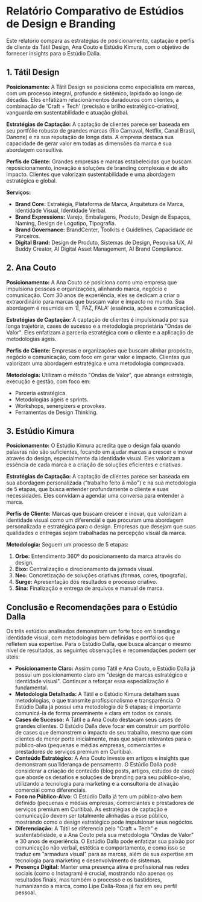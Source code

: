 # Relatório Comparativo de Estúdios de Design e Branding

Este relatório compara as estratégias de posicionamento, captação e perfis de cliente da Tátil Design, Ana Couto e Estúdio Kimura, com o objetivo de fornecer insights para o Estúdio Dalla.

## 1. Tátil Design

**Posicionamento:** A Tátil Design se posiciona como especialista em marcas, com um processo integral, profundo e sistêmico, lapidado ao longo de décadas. Eles enfatizam relacionamentos duradouros com clientes, a combinação de 'Craft + Tech' (precisão e brilho estratégico-criativo), vanguarda em sustentabilidade e atuação global.

**Estratégias de Captação:** A captação de clientes parece ser baseada em seu portfólio robusto de grandes marcas (Rio Carnaval, Netflix, Canal Brasil, Danone) e na sua reputação de longa data. A empresa destaca sua capacidade de gerar valor em todas as dimensões da marca e sua abordagem consultiva.

**Perfis de Cliente:** Grandes empresas e marcas estabelecidas que buscam reposicionamento, inovação e soluções de branding complexas e de alto impacto. Clientes que valorizam sustentabilidade e uma abordagem estratégica e global.

**Serviços:**
*   **Brand Core:** Estratégia, Plataforma de Marca, Arquitetura de Marca, Identidade Visual, Identidade Verbal.
*   **Brand Expressions:** Varejo, Embalagens, Produto, Design de Espaços, Naming, Design de Logotipo, Tipografia.
*   **Brand Governance:** BrandCenter, Toolkits e Guidelines, Capacidade de Parceiros.
*   **Digital Brand:** Design de Produto, Sistemas de Design, Pesquisa UX, AI Buddy Creator, AI Digital Asset Management, AI Brand Compliance.

## 2. Ana Couto

**Posicionamento:** A Ana Couto se posiciona como uma empresa que impulsiona pessoas e organizações, alinhando marca, negócio e comunicação. Com 30 anos de experiência, eles se dedicam a criar o extraordinário para marcas que buscam valor e impacto no mundo. Sua abordagem é resumida em 'É, FAZ, FALA' (essência, ações e comunicação).

**Estratégias de Captação:** A captação de clientes é impulsionada por sua longa trajetória, cases de sucesso e a metodologia proprietária "Ondas de Valor". Eles enfatizam a parceria estratégica com o cliente e a aplicação de metodologias ágeis.

**Perfis de Cliente:** Empresas e organizações que buscam alinhar propósito, negócio e comunicação, com foco em gerar valor e impacto. Clientes que valorizam uma abordagem estratégica e uma metodologia comprovada.

**Metodologia:** Utilizam o método "Ondas de Valor", que abrange estratégia, execução e gestão, com foco em:
*   Parceria estratégica.
*   Metodologias ágeis e sprints.
*   Workshops, senergizers e provokes.
*   Ferramentas de Design Thinking.

## 3. Estúdio Kimura

**Posicionamento:** O Estúdio Kimura acredita que o design fala quando palavras não são suficientes, focando em ajudar marcas a crescer e inovar através do design, especialmente da identidade visual. Eles valorizam a essência de cada marca e a criação de soluções eficientes e criativas.

**Estratégias de Captação:** A captação de clientes parece ser baseada em sua abordagem personalizada ("trabalho feito à mão") e na sua metodologia de 5 etapas, que busca entender profundamente o cliente e suas necessidades. Eles convidam a agendar uma conversa para entender a marca.

**Perfis de Cliente:** Marcas que buscam crescer e inovar, que valorizam a identidade visual como um diferencial e que procuram uma abordagem personalizada e estratégica para o design. Empresas que desejam que suas qualidades e entregas sejam trabalhadas na percepção visual da marca.

**Metodologia:** Seguem um processo de 5 etapas:
1.  **Orbe:** Entendimento 360º do posicionamento da marca através do design.
2.  **Eixo:** Centralização e direcionamento da jornada visual.
3.  **Neo:** Concretização de soluções criativas (formas, cores, tipografia).
4.  **Surge:** Apresentação dos resultados e processo criativo.
5.  **Sina:** Finalização e entrega de arquivos e manual de marca.

## Conclusão e Recomendações para o Estúdio Dalla

Os três estúdios analisados demonstram um forte foco em branding e identidade visual, com metodologias bem definidas e portfólios que refletem sua expertise. Para o Estúdio Dalla, que busca alcançar o mesmo nível de resultados, as seguintes observações e recomendações podem ser úteis:

*   **Posicionamento Claro:** Assim como Tátil e Ana Couto, o Estúdio Dalla já possui um posicionamento claro em "design de marcas estratégico e identidade visual". Continuar a reforçar essa especialização é fundamental.
*   **Metodologia Detalhada:** A Tátil e o Estúdio Kimura detalham suas metodologias, o que transmite profissionalismo e transparência. O Estúdio Dalla já possui uma metodologia de 5 etapas; é importante comunicá-la de forma proeminente e clara em todos os canais.
*   **Cases de Sucesso:** A Tátil e a Ana Couto destacam seus cases de grandes clientes. O Estúdio Dalla deve focar em construir um portfólio de cases que demonstrem o impacto de seu trabalho, mesmo que com clientes de menor porte inicialmente, mas que sejam relevantes para o público-alvo (pequenas e médias empresas, comerciantes e prestadores de serviços premium em Curitiba).
*   **Conteúdo Estratégico:** A Ana Couto investe em artigos e insights que demonstram sua liderança de pensamento. O Estúdio Dalla pode considerar a criação de conteúdo (blog posts, artigos, estudos de caso) que aborde os desafios e soluções de branding para seu público-alvo, utilizando a tecnologia para marketing e a consultoria de ativação comercial como diferenciais.
*   **Foco no Público-Alvo:** O Estúdio Dalla já tem um público-alvo bem definido (pequenas e médias empresas, comerciantes e prestadores de serviços premium em Curitiba). As estratégias de captação e comunicação devem ser totalmente alinhadas a esse público, mostrando como o design estratégico pode impulsionar seus negócios.
*   **Diferenciação:** A Tátil se diferencia pelo "Craft + Tech" e sustentabilidade, e a Ana Couto pela sua metodologia "Ondas de Valor" e 30 anos de experiência. O Estúdio Dalla pode enfatizar sua paixão por comunicação não verbal, estética e comportamento, e como isso se traduz em "armadura visual" para as marcas, além de sua expertise em tecnologia para marketing e desenvolvimento de sistemas.
*   **Presença Digital:** Manter uma presença ativa e profissional nas redes sociais (como o Instagram) é crucial, mostrando não apenas os resultados finais, mas também o processo e os bastidores, humanizando a marca, como Lipe Dalla-Rosa já faz em seu perfil pessoal.

